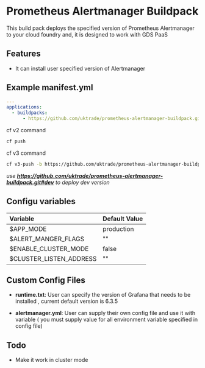 # **Prometheus Alertmanager Buildpack**

This build pack deploys the specified version of Prometheus Alertmanager to your cloud foundry and, it is designed to work with GDS PaaS 

## **Features**
- It can install user specified version of Alertmanager

## **Example manifest.yml**

```yaml
---
applications:
  - buildpacks:
      - https://github.com/uktrade/prometheus-alertmanager-buildpack.git
```

cf v2 command
```bash
cf push 
```

cf v3 command
```bash
cf v3-push -b https://github.com/uktrade/prometheus-alertmanager-buildpack.git
```

*use **https://github.com/uktrade/prometheus-alertmanager-buildpack.git#dev** to deploy dev version*

## **Configu variables**

| Variable                | Default Value |
|:------------------------|:--------------|
| $APP_MODE               | production    |
| $ALERT_MANGER_FLAGS     | ""            |
| $ENABLE_CLUSTER_MODE    | false         |
| $CLUSTER_LISTEN_ADDRESS | ""            |

## **Custom Config Files**
- **runtime.txt**: User can specify the version of Grafana that needs to be installed , current default version is 6.3.5

- **alertmanager.yml**: User can supply their own config file and use it with variable ( you must supply value for all environment variable specified in config file)

## Todo
- Make it work in cluster mode